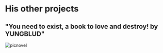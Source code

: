 # His other projects 
## "You need to exist, a book to love and destroy! by YUNGBLUD" 

![picnovel](pic/IMG_4292.HEIC)

